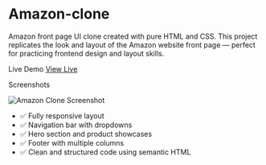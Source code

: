 # Amazon-clone
Amazon front page UI clone created with pure HTML and CSS.
This project replicates the look and layout of the Amazon website front page — perfect for practicing frontend design and layout skills.



Live Demo
[View Live](https://your-github-username.github.io/amazon-clone/)  


Screenshots

![Amazon Clone Screenshot]([./components/screenshot_1.png](https://github.com/Bhuvan-Shivhare/Amazon-clone/blob/main/components/Screenshot_1.png))  


- ✅ Fully responsive layout
- ✅ Navigation bar with dropdowns
- ✅ Hero section and product showcases
- ✅ Footer with multiple columns
- ✅ Clean and structured code using semantic HTML

